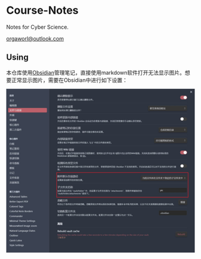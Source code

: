# Course-Notes

Notes for Cyber Science.

orgaworl@outlook.com

## Using
本仓库使用[Obsidian](https://obsidian.md/)管理笔记，直接使用markdown软件打开无法显示图片。想要正常显示图片，需要在Obsidian中进行如下设置：

![pic](pic/a.jpg)



